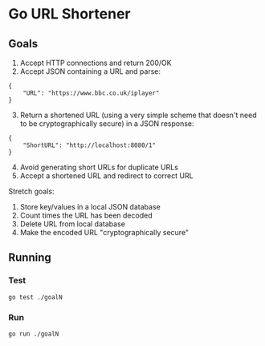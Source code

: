 # Go URL Shortener

## Goals
1. Accept HTTP connections and return 200/OK 
2. Accept JSON containing a URL and parse:
```
{ 
    "URL": "https://www.bbc.co.uk/iplayer" 
}
```
3. Return a shortened URL (using a very simple scheme that doesn't need to be cryptographically secure) in a JSON response:
```
{ 
    "ShortURL": "http://localhost:8080/1" 
}
```
4. Avoid generating short URLs for duplicate URLs
5. Accept a shortened URL and redirect to correct URL

Stretch goals:
1. Store key/values in a local JSON database
2. Count times the URL has been decoded
3. Delete URL from local database
4. Make the encoded URL "cryptographically secure"

## Running

### Test

```
go test ./goalN
```

### Run

```
go run ./goalN
```
